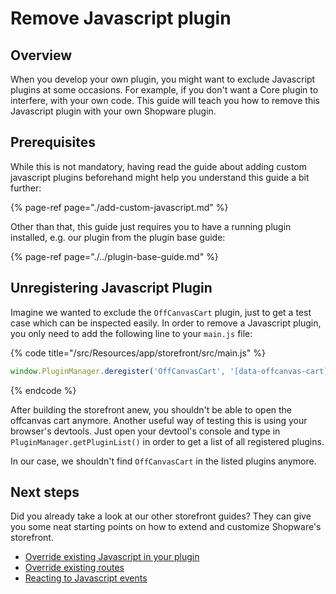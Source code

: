 # Remove Javascript plugin

## Overview

When you develop your own plugin, you might want to exclude Javascript plugins at some occasions. For example, if you 
don't want a Core plugin to interfere, with your own code. This guide will teach you how to remove this Javascript plugin with
your own Shopware plugin.

## Prerequisites

While this is not mandatory, having read the guide about adding custom javascript plugins beforehand might help you understand this guide a bit further: 

{% page-ref page="./add-custom-javascript.md" %}

Other than that, this guide just requires you to have a running plugin installed, e.g. our plugin from the 
plugin base guide:

{% page-ref page="./../plugin-base-guide.md" %}

## Unregistering Javascript Plugin

Imagine we wanted to exclude the `OffCanvasCart` plugin, just to get a test case which can be inspected easily.
In order to remove a Javascript plugin, you only need to add the following line to your `main.js` file:

{% code title="<plugin root>/src/Resources/app/storefront/src/main.js" %}
```javascript
window.PluginManager.deregister('OffCanvasCart', '[data-offcanvas-cart]');
```
{% endcode %}

After building the storefront anew, you shouldn't be able to open the offcanvas cart anymore. Another useful way of
testing this is using your browser's devtools. Just open your devtool's console and 
type in `PluginManager.getPluginList()` in order to get a list of all registered plugins.

In our case, we shouldn't find `OffCanvasCart` in the listed plugins anymore.

## Next steps

Did you already take a look at our other storefront guides? They can give you some neat starting points on how to extend
and customize Shopware's storefront.
* [Override existing Javascript in your plugin](./override-existing-javascript.md)
* [Override existing routes](./override-existing-routes.md)
* [Reacting to Javascript events](./reacting-to-javascript-events.md)
